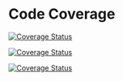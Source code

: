 # Code Coverage

[![Coverage Status](https://coveralls.io/repos/github/ndlanzi-c137/e-spaza-project/badge.svg)](https://coveralls.io/github/ndlanzi-c137/e-spaza-project)

[![Coverage Status](https://coveralls.io/repos/github/ndlanzi-c137/e-spaza-project/badge.svg?branch=master)](https://coveralls.io/github/ndlanzi-c137/e-spaza-project?branch=master)

[![Coverage Status](https://coveralls.io/repos/github/ndlanzi-c137/e-spaza-project/badge.svg?branch=master)](https://coveralls.io/github/ndlanzi-c137/e-spaza-project?branch=master)
